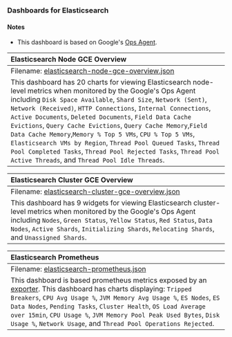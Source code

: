 ### Dashboards for Elasticsearch

#### Notes

- This dashboard is based on Google's [Ops Agent](https://cloud.google.com/stackdriver/docs/solutions/agents/ops-agent).


|Elasticsearch Node GCE Overview|
|:------------------|
|Filename: [elasticsearch-node-gce-overview.json](elasticsearch-node-gce-overview.json)| 
| This dashboard has 20 charts for viewing Elasticsearch node-level metrics when monitored by the Google's Ops Agent including `Disk Space Available`, `Shard Size`, `Network (Sent)`, `Network (Received)`, `HTTP Connections`, `Internal Connections`, `Active Documents`, `Deleted Documents`, `Field Data Cache Evictions`, `Query Cache Evictions`, `Query Cache Memory`,`Field Data Cache Memory`,`Memory % Top 5 VMs`, `CPU % Top 5 VMs`, `Elasticsearch VMs by Region`, `Thread Pool Queued Tasks`, `Thread Pool Completed Tasks`, `Thread Pool Rejected Tasks`, `Thread Pool Active Threads`, and `Thread Pool Idle Threads`. |

|Elasticsearch Cluster GCE Overview|
|:------------------|
|Filename: [elasticsearch-cluster-gce-overview.json](elasticsearch-cluster-gce-overview.json)| 
| This dashboard has 9 widgets for viewing Elasticsearch cluster-level metrics when monitored by the Google's Ops Agent including  `Nodes`, `Green Status`, `Yellow Status`, `Red Status`, `Data Nodes`, `Active Shards`, `Initializing Shards`, `Relocating Shards`, and `Unassigned Shards`. |

|Elasticsearch Prometheus|
|:------------------|
|Filename: [elasticsearch-prometheus.json](elasticsearch-prometheus.json)| 
|This dashboard is based prometheus metrics exposed by an [exporter](https://github.com/prometheus-community/elasticsearch_exporter). This dashboard has charts displaying: `Tripped Breakers`, `CPU Avg Usage %`, `JVM Memory Avg Usage %`, `ES Nodes`, `ES Data Nodes`, `Pending Tasks`, `Cluster Health`, `OS Load Average over 15min`, `CPU Usage %`, `JVM Memory Pool Peak Used Bytes`, `Disk Usage %`, `Network Usage`, and `Thread Pool Operations Rejected`. |
